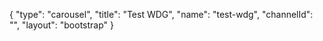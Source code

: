 {
    "type": "carousel",
    "title": "Test WDG",
    "name": "test-wdg",
    "channelId": "",
    "layout": "bootstrap"
}